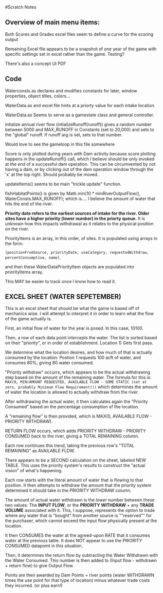 #Scratch Notes

## Overview of main menu items:

Both Scores and Grades excel files seem to define a curve for the scoring output

Remaining Excel file appears to be a snapshot of one year of the game with specific settings set in excel rather than the game. Testing?

There's also a concept UI PDF

## Code

Waterconsts.as declares and modifies constants for later, window properties, object titles, colors...

WaterData.as and excel file hints at a priorty value for each intake location.

WaterData.as Seems to serve as a gamestate class and general controller.

intialize annual river flow (intializeRunoff(runoff)) gives a random number between 5000 and MAX_RUNOFF in Constants (set to 20,000) and 
sets to the "global" runoff. If runoff arg is set, sets to that number.

Would love to see the gameloop in this file somewhere

Score is only plotted during years with Dam activity because score plotting happens in the updateRunoff() call, which I believe should be
only invoked at the end of a successful dam operation. This can be circumvented by not having a dam, or by clicking out of the dam operation
window through the 'x' at the top right. Should probably be moved.

updateItems() seems to be main "trickle update" function.

fishHabitatPoints() is given by Math.min(10 * minRiverOutputFlow(), WaterConsts.MAX_RUNOFF); which is.... I believe the amount of water 
that hits the end of the river.

**Priority date refers to the earliest sources of intake for the river. Older sites have a higher priority (lower number) in the priorty queue.** 
It is unknown how this impacts withdrawal as it relates to the physical position on the river.

PriorityItems is an array, in this order, of sites. It is populated using arrays in the form:

`[positionFromSource, priorityDate, useCategory, requestedWithdraw, percentConsumptive, name]`.

and then these WaterDataPriorityItem objects are populated into priorityItems array.

This MAY be easier to track once I know how to read it.

## EXCEL SHEET (WATER SEPETEMBER)

This is an excel sheet that should be what the game is based off of mechanics wise. I will attempt to interpret it in order to learn what the flow of the game actually is.

First, an initial flow of water for the year is posed. In this case, 10100.

Then, a row of each data point intercepts the water. The list is sorted based on their "priority", or in order of establishment. Location 1) Gets first pass.

We determine what the location desires, and how much of that is actually consumed by the location. Postion 1 requests 100 acft of water, and consumes 80%, giving
80 water consumed.

"Priority withdraw" occurrs, which appears to be the actual withdrawing step based on the amount of the remaining water. The formula for this is:
`MAX(0, MIN(AMOUNT REQUESTED, AVAILABLE FLOW - SOME STATIC (set at zero, probably Minimum Flow Requirement)))`
which determines the amount of water the location is allowed to actually withdraw from the river.

After withdrawing the actual water, it then calculates again the "Priority Consumed" based on the percentage consumption of the location.

A "remaining flow" is then provided, which is MAX(0, AVAILABLE FLOW - PRIORITY WITHDRAW).

RETURN FLOW occurs, which adds PRIORITY WITHDRAW - PRIORITY CONSUMED back to the river, giving a TOTAL REMAINING column.

Each row continues this trend, taking the previous row's "TOTAL REMAINING" as AVAILABLE FLOW.

There appears to be a SECOND calculation on the sheet, labeled NEW TABLE. This uses the priority system's results to construct the "actual vision" of what's happening.

Each row starts with the literal amount of water that is flowing to that position. It then attempts to withdraw the amount that the priority system determined it 
should take in the PRIORITY WITHDRAW column.

The amount of actual water withdrawn is the *lower* number between these two values: The **INPUT FLOW**, or the **PRIORITY WITHDRAW** + any **TRADE VOLUME** associated with it.
This, I suppose, represents the option to trade where any water that is "bought" from another source is ""reserved"" for the purchaser, which cannot exceed the input flow physically
present at the location.

It then CONSUMES the water at the agreed-upon RATE that it consumes water at the previous table. It does NOT appear to use the PRIORITY CONSUMED datapoint in this situation.

Then, it determines the return flow by subtracting the Water Withdrawn with the Water Consumed. This number is then added to (Input flow - withdrawn + return flow) to give Output Flow.

Points are then awarded by Dam Points + river points (water WITHDRAWN times the use point for that type of location) minus whatever trade costs they incurred. (or plus earn!)

